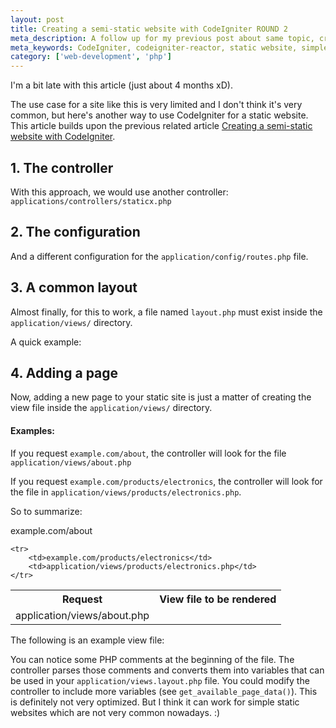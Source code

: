 ```yaml
---
layout: post
title: Creating a semi-static website with CodeIgniter ROUND 2
meta_description: A follow up for my previous post about same topic, creating static websites with CodeIgniter
meta_keywords: CodeIgniter, codeigniter-reactor, static website, simple website
category: ['web-development', 'php']
---
```


I'm a bit late with this article (just about 4 months xD).

The use case for a site like this is very limited and I don't think it's very common, but here's another way to use CodeIgniter for a static website.  This article builds upon the previous related article [Creating a semi-static website with CodeIgniter](http://blog.favrik.com/2010/05/19/creating-a-semi-static-websites-with-codeigniter/).

## 1. The controller
With this approach, we would use another controller: <code>applications/controllers/staticx.php</code>

<script src="https://gist.github.com/1010076.js"> </script>


## 2. The configuration
And a different configuration for the <code>application/config/routes.php</code> file.

<script src="https://gist.github.com/1010079.js"> </script>


## 3. A common layout

Almost finally, for this to work, a file named <code>layout.php</code> must exist inside the <code>application/views/</code> directory.

A quick example:
<script src="https://gist.github.com/1010080.js"> </script>



## 4. Adding a page

Now, adding a new page to your static site is just a matter of creating the view file inside the <code>application/views/</code> directory.

#### Examples:  

If you request <code>example.com/about</code>, the controller will look for the file <code>application/views/about.php</code>

If you request <code>example.com/products/electronics</code>, the controller will look for the file in <code>application/views/products/electronics.php</code>.

So to summarize:

<table>
    <tr>
        <th>Request</th><th>View file to be rendered</th>
    </tr>
    <tr
        <td>example.com/about</td>
        <td>application/views/about.php</td>
    </tr>

    <tr>
        <td>example.com/products/electronics</td>
        <td>application/views/products/electronics.php</td>
    </tr>

</table>

The following is an example view file:
<script src="https://gist.github.com/1010090.js"> </script>

You can notice some PHP comments at the beginning of the file.  The controller parses those comments and converts them into variables that can be used in your <code>application/views.layout.php</code> file.   You could modify the controller to include more variables (see <code>get_available_page_data()</code>).  This is definitely not very optimized. But I think it can work for simple static websites which are not very common nowadays. :)

